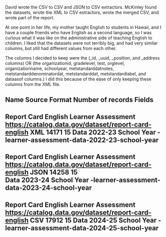 David wrote the CSV to CSV and JSON to CSV extractors. McKinley found the datasets, wrote the XML to CSV extractors, wrote the merged CSV, and wrote part of the report.

At one point in her life, my mother taught English to students in Hawaii, and I have a couple friends who have English as a second language, so I was curious what it was like on the administrative side of teaching English to children. 
I liked that the datasets were not terribly big, and had very similar columns, but still had different values from each other.

The columns I decided to keep were the (_id, _uuid, _position, and _address columns) OR (the organizationid, gradelevel, test, orglevel, organizationname, schoolyear, metstandarddatnotes, metstandarddenominatordat, metstandarddat, metstandardlabel, and dataasof columns.)  I did this because of the ease of only keeping these columns from the XML file.


Name                                      Source                                                   Format  Number of records  Fields
------------------------------------------------------------------------------------------------------------------------------------
Report Card English Learner Assessment    https://catalog.data.gov/dataset/report-card-english     XML     14171              15
Data 2022-23 School Year                  -learner-assessment-data-2022-23-school-year    
------------------------------------------------------------------------------------------------------------------------------------                   
Report Card English Learner Assessment    https://catalog.data.gov/dataset/report-card-english     JSON    14258              15                    
Data 2023-24 School Year                  -learner-assessment-data-2023-24-school-year
------------------------------------------------------------------------------------------------------------------------------------
Report Card English Learner Assessment    https://catalog.data.gov/dataset/report-card-english     CSV     17912              15
Data 2024-25 School Year                  -learner-assessment-data-2024-25-school-year
------------------------------------------------------------------------------------------------------------------------------------


